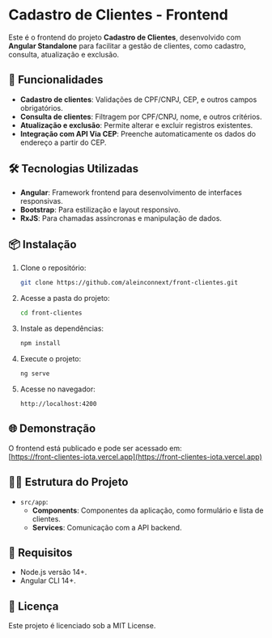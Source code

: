 
# Cadastro de Clientes - Frontend

Este é o frontend do projeto **Cadastro de Clientes**, desenvolvido com **Angular Standalone** para facilitar a gestão de clientes, como cadastro, consulta, atualização e exclusão.

## 🚀 Funcionalidades
- **Cadastro de clientes**: Validações de CPF/CNPJ, CEP, e outros campos obrigatórios.
- **Consulta de clientes**: Filtragem por CPF/CNPJ, nome, e outros critérios.
- **Atualização e exclusão**: Permite alterar e excluir registros existentes.
- **Integração com API Via CEP**: Preenche automaticamente os dados do endereço a partir do CEP.

## 🛠️ Tecnologias Utilizadas
- **Angular**: Framework frontend para desenvolvimento de interfaces responsivas.
- **Bootstrap**: Para estilização e layout responsivo.
- **RxJS**: Para chamadas assíncronas e manipulação de dados.

## 📦 Instalação
1. Clone o repositório:
   ```bash
   git clone https://github.com/aleinconnext/front-clientes.git
   ```
2. Acesse a pasta do projeto:
   ```bash
   cd front-clientes
   ```
3. Instale as dependências:
   ```bash
   npm install
   ```
4. Execute o projeto:
   ```bash
   ng serve
   ```
5. Acesse no navegador:
   ```
   http://localhost:4200
   ```

## 🌐 Demonstração
O frontend está publicado e pode ser acessado em:  
[https://front-clientes-iota.vercel.app](https://front-clientes-iota.vercel.app)

## 🧑‍💻 Estrutura do Projeto
- `src/app`:
  - **Components**: Componentes da aplicação, como formulário e lista de clientes.
  - **Services**: Comunicação com a API backend.

## 📖 Requisitos
- Node.js versão 14+.
- Angular CLI 14+.

## 📜 Licença
Este projeto é licenciado sob a MIT License.
